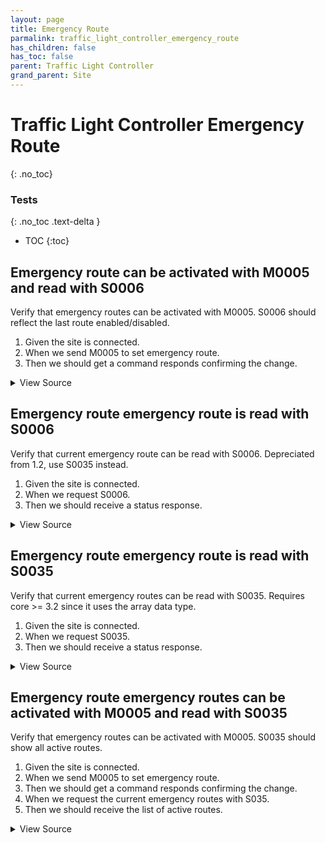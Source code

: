 ```yaml
---
layout: page
title: Emergency Route
parmalink: traffic_light_controller_emergency_route
has_children: false
has_toc: false
parent: Traffic Light Controller
grand_parent: Site
---
```


# Traffic Light Controller Emergency Route
{: .no_toc}



### Tests
{: .no_toc .text-delta }

- TOC
{:toc}

## Emergency route can be activated with M0005 and read with S0006

Verify that emergency routes can be activated with M0005.
S0006 should reflect the last route enabled/disabled.
1. Given the site is connected.
2. When we send M0005 to set emergency route.
3. Then we should get a command responds confirming the change.

<details markdown="block">
  <summary>
     View Source
  </summary>
```ruby
emergency_routes = Validator.get_config('items','emergency_routes')
skip("No emergency routes configured") if emergency_routes.nil? || emergency_routes.empty?
def set_emergency_states task, emergency_routes, state
  emergency_routes.each do |emergency_route|
    set_emergency_route emergency_route.to_s, state
  end
  wait_for_status(task, "emergency route #{emergency_routes.last} to be enabled",
    [
      {'sCI'=>'S0006','n'=>'status','s'=>(state ? 'True' : 'False')},
      {'sCI'=>'S0006','n'=>'emergencystage','s'=>(state ? emergency_routes.last.to_s : '0')}
    ]
  )
end
Validator::Site.connected do |task,supervisor,site|
  prepare task, site
  set_emergency_states task, emergency_routes, false
  begin
    set_emergency_states task, emergency_routes, true
  ensure
    set_emergency_states task, emergency_routes, false
  end
end
```
</details>




## Emergency route emergency route is read with S0006

Verify that current emergency route can be read with S0006.
Depreciated from 1.2, use S0035 instead.
1. Given the site is connected.
2. When we request S0006.
3. Then we should receive a status response.

<details markdown="block">
  <summary>
     View Source
  </summary>
```ruby
Validator::Site.connected do |task,supervisor,site|
  request_status_and_confirm site, "emergency route status",
    { S0006: [:status,:emergencystage] }
end
```
</details>




## Emergency route emergency route is read with S0035

Verify that current emergency routes can be read with S0035.
Requires core >= 3.2 since it uses the array data type.
1. Given the site is connected.
2. When we request S0035.
3. Then we should receive a status response.

<details markdown="block">
  <summary>
     View Source
  </summary>
```ruby
Validator::Site.connected do |task,supervisor,site|
  request_status_and_confirm site, "emergency route status",
    { S0035: [:emergencyroutes] }
end
```
</details>




## Emergency route emergency routes can be activated with M0005 and read with S0035

Verify that emergency routes can be activated with M0005.
S0035 should show all active routes.
1. Given the site is connected.
2. When we send M0005 to set emergency route.
3. Then we should get a command responds confirming the change.
4. When we request the current emergency routes with S035.
5. Then we should receive the list of active routes.

<details markdown="block">
  <summary>
     View Source
  </summary>
```ruby
def enable_routes task, emergency_routes
  emergency_routes.each { |emergency_route| set_emergency_route emergency_route.to_s, true }
  routes = emergency_routes.map {|i| {'id'=>i.to_s} }
  wait_for_status(task, "emergency routes #{emergency_routes.to_s} to be enabled",
    [ {'sCI'=>'S0035','n'=>'emergencyroutes','s'=>routes} ]
  )
end
def disable_routes task, emergency_routes
  emergency_routes.each { |emergency_route| set_emergency_route emergency_route.to_s, false }
  routes = []
  wait_for_status(task, "all emergency routes to be disabled",
    [ {'sCI'=>'S0035','n'=>'emergencyroutes','s'=>routes} ]
  )
end
emergency_routes = Validator.get_config('items','emergency_routes')
skip("No emergency routes configured") if emergency_routes.nil? || emergency_routes.empty?
Validator::Site.connected do |task,supervisor,site|
  prepare task, site
  disable_routes task, emergency_routes
  begin
    enable_routes task, emergency_routes
  ensure
    disable_routes task, emergency_routes
  end
end
```
</details>


